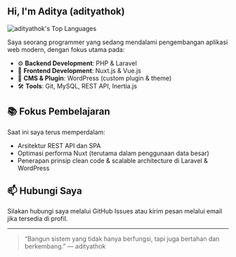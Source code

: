 ## Hi, I'm Aditya (adityathok)

![adityathok's Top Languages](https://github-readme-stats.vercel.app/api/top-langs/?username=adityathok&theme=react&show_icons=true&hide_border=true&layout=compact)

Saya seorang programmer yang sedang mendalami pengembangan aplikasi web modern, dengan fokus utama pada:

- ⚙️ **Backend Development**: PHP & Laravel
- 🎨 **Frontend Development**: Nuxt.js & Vue.js
- 🧩 **CMS & Plugin**: WordPress (custom plugin & theme)
- 🛠️ **Tools**: Git, MySQL, REST API, Inertia.js

## 📚 Fokus Pembelajaran
Saat ini saya terus memperdalam:

- Arsitektur REST API dan SPA
- Optimasi performa Nuxt (terutama dalam penggunaan data besar)
- Penerapan prinsip clean code & scalable architecture di Laravel & WordPress

## 📫 Hubungi Saya
Silakan hubungi saya melalui GitHub Issues atau kirim pesan melalui email jika tersedia di profil.

---

> “Bangun sistem yang tidak hanya berfungsi, tapi juga bertahan dan berkembang.” — adityathok
